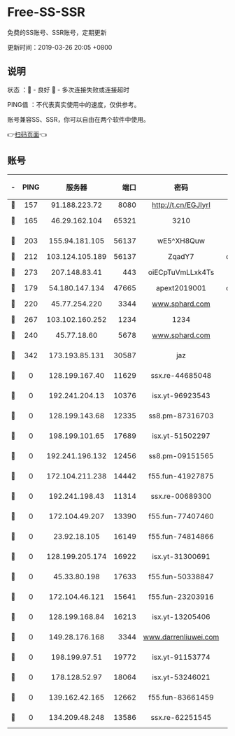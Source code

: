 # Free-SS-SSR

免费的SS账号、SSR账号，定期更新

更新时间：2019-03-26 20:05 +0800

## 说明

状态     ：🙂 - 良好 🙁 - 多次连接失败或连接超时

PING值   ：不代表真实使用中的速度，仅供参考。

账号兼容SS、SSR，你可以自由在两个软件中使用。

👉[扫码页面](https://liesauer.github.io/Free-SS-SSR/)👈

## 账号

|-|PING|服务器|端口|密码|加密方式|区域|
|:----:|:----:|:-----:|-----:|:----:|:----:|:----:|
|🙂|157|91.188.223.72|8080|http://t.cn/EGJIyrl|rc4-md5|RU|
|🙂|165|46.29.162.104|65321|3210|aes-256-ctr|RU|
|🙂|203|155.94.181.105|56137|wE5^XH8Quw|aes-256-cfb|US|
|🙂|212|103.124.105.189|56137|ZqadY7|chacha20|US|
|🙂|273|207.148.83.41|443|oiECpTuVmLLxk4Ts|aes-256-cfb|AU|
|🙂|179|54.180.147.134|47665|apext2019001|chacha20|KR|
|🙂|220|45.77.254.220|3344|www.sphard.com|aes-256-cfb|SG|
|🙂|267|103.102.160.252|1234|1234|rc4-md5|JP|
|🙁|240|45.77.18.60|5678|www.sphard.com|aes-256-cfb|JP|
|🙁|342|173.193.85.131|30587|jaz|aes-256-cfb|US|
|🙁|0|128.199.167.40|11629|ssx.re-44685048|aes-256-cfb|SG|
|🙁|0|192.241.204.13|10376|isx.yt-96923543|aes-256-cfb|US|
|🙁|0|128.199.143.68|12335|ss8.pm-87316703|aes-256-cfb|SG|
|🙁|0|198.199.101.65|17689|isx.yt-51502297|aes-256-cfb|US|
|🙁|0|192.241.196.132|12456|ss8.pm-09151565|aes-256-cfb|US|
|🙁|0|172.104.211.238|14442|f55.fun-41927875|aes-256-cfb|US|
|🙁|0|192.241.198.43|11314|ssx.re-00689300|aes-256-cfb|US|
|🙁|0|172.104.49.207|13390|f55.fun-77407460|aes-256-cfb|SG|
|🙁|0|23.92.18.105|16149|f55.fun-74814866|aes-256-cfb|US|
|🙁|0|128.199.205.174|16922|isx.yt-31300691|aes-256-cfb|SG|
|🙁|0|45.33.80.198|17633|f55.fun-50338847|aes-256-cfb|US|
|🙁|0|172.104.46.121|15641|f55.fun-23203916|aes-256-cfb|SG|
|🙁|0|128.199.168.84|16213|isx.yt-13205406|aes-256-cfb|SG|
|🙁|0|149.28.176.168|3344|www.darrenliuwei.com|aes-256-cfb|AU|
|🙁|0|198.199.97.51|19772|isx.yt-91153774|aes-256-cfb|US|
|🙁|0|178.128.52.97|18064|isx.yt-53246021|aes-256-cfb|SG|
|🙁|0|139.162.42.165|12662|f55.fun-83661459|aes-256-cfb|SG|
|🙁|0|134.209.48.248|13586|ssx.re-62251545|aes-256-cfb|US|
